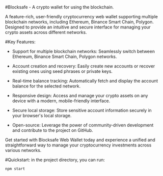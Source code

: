 #Blocksafe - A crypto wallet for using the blockchain.

A feature-rich, user-friendly cryptocurrency web wallet supporting multiple blockchain networks, including Ethereum, Binance Smart Chain, Polygon. Designed to provide an intuitive and secure interface for managing your crypto assets across different networks.

#Key Features:

- Support for multiple blockchain networks: Seamlessly switch between Ethereum, Binance Smart Chain, Polygon networks.

- Account creation and recovery: Easily create new accounts or recover existing ones using seed phrases or private keys.

- Real-time balance tracking: Automatically fetch and display the account balance for the selected network.

- Responsive design: Access and manage your crypto assets on any device with a modern, mobile-friendly interface.

- Secure local storage: Store sensitive account information securely in your browser's local storage.

- Open-source: Leverage the power of community-driven development and contribute to the project on GitHub.

Get started with Blocksafe Web Wallet today and experience a unified and straightforward way to manage your cryptocurrency investments across various networks.

#Quickstart: in the project directory, you can run:

 `npm start`
